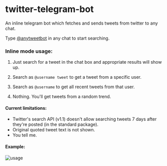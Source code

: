 # twitter-telegram-bot
An inline telegram bot which fetches and sends tweets from twitter to any chat.

Type [@anytweetbot](https://t.me/anytweetbot) in any chat to start searching.

### Inline mode usage:

1. Just search for a tweet in the chat box and appropriate results will show up.

2. Search as `@username tweet` to get a tweet from a specific user.

3. Search as `@username` to get all recent tweets from that user.

4. Nothing. You'll get tweets from a random trend.


#### Current limitations:
- Twitter's search API (v1.1) doesn't allow searching tweets 7 days after they're posted (in the standard package).
- Original quoted tweet text is not shown.
- You tell me.

#### Example:

![usage](https://user-images.githubusercontent.com/37377066/110358882-477f4d00-8056-11eb-80ce-b6865222250c.gif)
